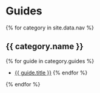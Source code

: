 ---
---
# Guides

{% for category in site.data.nav %}
## {{ category.name  }}

{% for guide in category.guides %}
* [{{ guide.title }}]({{guide.path}})
{% endfor %}

{% endfor %}
